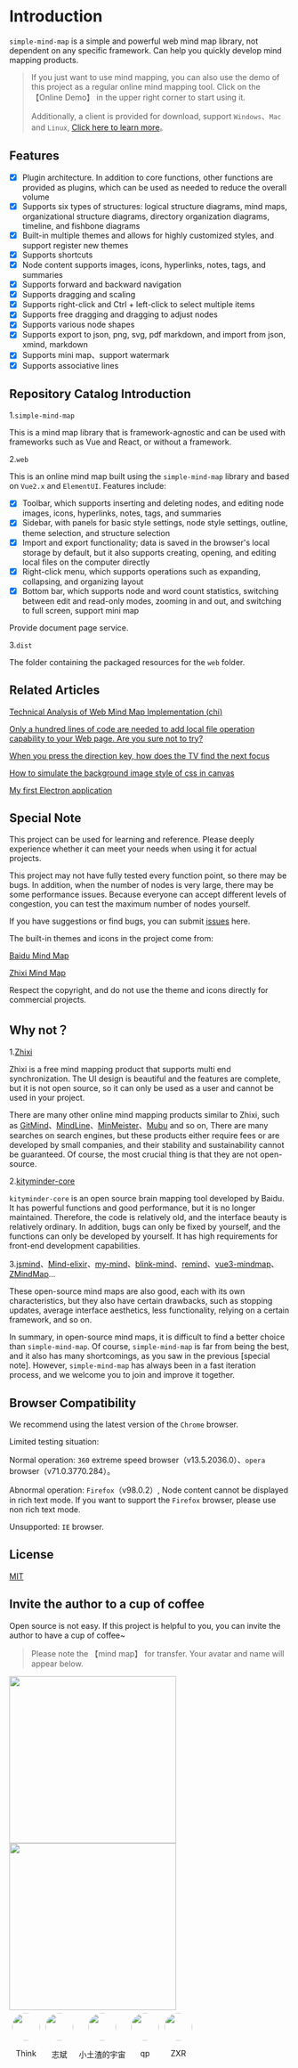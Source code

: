 # Introduction

`simple-mind-map` is a simple and powerful web mind map library, not dependent on any specific framework. Can help you quickly develop mind mapping products.

> If you just want to use mind mapping, you can also use the demo of this project as a regular online mind mapping tool. Click on the 【Online Demo】 in the upper right corner to start using it.
>
> Additionally, a client is provided for download, support `Windows`、`Mac` and `Linux`, [Click here to learn more](/mind-map/#/doc/zh/client)。

## Features

- [x] Plugin architecture. In addition to core functions, other functions are provided as plugins, which can be used as needed to reduce the overall volume
- [x] Supports six types of structures: logical structure diagrams, mind maps,
      organizational structure diagrams, directory organization diagrams, timeline, and fishbone diagrams
- [x] Built-in multiple themes and allows for highly customized styles, and support register new themes
- [x] Supports shortcuts
- [x] Node content supports images, icons, hyperlinks, notes, tags, and
      summaries
- [x] Supports forward and backward navigation
- [x] Supports dragging and scaling
- [x] Supports right-click and Ctrl + left-click to select multiple items
- [x] Supports free dragging and dragging to adjust nodes
- [x] Supports various node shapes
- [x] Supports export to json, png, svg, pdf markdown, and import from json, xmind, markdown
- [x] Supports mini map、support watermark
- [x] Supports associative lines

## Repository Catalog Introduction

1.`simple-mind-map`

This is a mind map library that is framework-agnostic and can be used with
frameworks such as Vue and React, or without a framework.

2.`web`

This is an online mind map built using the `simple-mind-map` library and based
on `Vue2.x` and `ElementUI`. Features include:

- [x] Toolbar, which supports inserting and deleting nodes, and editing node
      images, icons, hyperlinks, notes, tags, and summaries
- [x] Sidebar, with panels for basic style settings, node style settings,
      outline, theme selection, and structure selection
- [x] Import and export functionality; data is saved in the browser's local
      storage by default, but it also supports creating, opening, and editing
      local files on the computer directly
- [x] Right-click menu, which supports operations such as expanding, collapsing,
      and organizing layout
- [x] Bottom bar, which supports node and word count statistics, switching
      between edit and read-only modes, zooming in and out, and switching to
      full screen, support mini map

Provide document page service.

3.`dist`

The folder containing the packaged resources for the `web` folder.

## Related Articles

[Technical Analysis of Web Mind Map Implementation (chi)](https://juejin.cn/post/6987711560521089061)

[Only a hundred lines of code are needed to add local file operation capability to your Web page. Are you sure not to try?](https://juejin.cn/post/7157681502506090510)

[When you press the direction key, how does the TV find the next focus](https://juejin.cn/post/7199666255883927612)

[How to simulate the background image style of css in canvas](https://juejin.cn/post/7204854015463538744)

[My first Electron application](https://juejin.cn/post/7233012756314701884)

## Special Note

This project can be used for learning and reference. Please deeply experience whether it can meet your needs when using it for actual projects.

This project may not have fully tested every function point, so there may be bugs. In addition, when the number of nodes is very large, there may be some performance issues. Because everyone can accept different levels of congestion, you can test the maximum number of nodes yourself.

If you have suggestions or find bugs, you can submit [issues](https://github.com/wanglin2/mind-map/issues) here.

The built-in themes and icons in the project come from:

[Baidu Mind Map](https://naotu.baidu.com/)

[Zhixi Mind Map](https://www.zhixi.com/)

Respect the copyright, and do not use the theme and icons directly for commercial projects.

## Why not？

1.[Zhixi](https://www.zhixi.com/)

Zhixi is a free mind mapping product that supports multi end synchronization. The UI design is beautiful and the features are complete, but it is not open source, so it can only be used as a user and cannot be used in your project.

There are many other online mind mapping products similar to Zhixi, such as [GitMind](https://gitmind.cn/)、[MindLine](http://www.mindline.cn/)、[MinMeister](https://www.mindmeister.com/zh)、[Mubu](https://mubu.com/) and so on, There are many searches on search engines, but these products either require fees or are developed by small companies, and their stability and sustainability cannot be guaranteed. Of course, the most crucial thing is that they are not open-source.

2.[kityminder-core](https://github.com/fex-team/kityminder-core)

`kityminder-core` is an open source brain mapping tool developed by Baidu. It has powerful functions and good performance, but it is no longer maintained. Therefore, the code is relatively old, and the interface beauty is relatively ordinary. In addition, bugs can only be fixed by yourself, and the functions can only be developed by yourself. It has high requirements for front-end development capabilities.

3.[jsmind](https://github.com/hizzgdev/jsmind)、[Mind-elixir](https://github.com/ssshooter/mind-elixir-core)、[my-mind](https://github.com/ondras/my-mind)、[blink-mind](https://github.com/awehook/blink-mind)、[remind](https://github.com/luvsic3/remind)、[vue3-mindmap](https://github.com/hellowuxin/vue3-mindmap)、[ZMindMap](https://github.com/zyascend/ZMindMap)...

These open-source mind maps are also good, each with its own characteristics, but they also have certain drawbacks, such as stopping updates, average interface aesthetics, less functionality, relying on a certain framework, and so on.

In summary, in open-source mind maps, it is difficult to find a better choice than `simple-mind-map`. Of course, `simple-mind-map` is far from being the best, and it also has many shortcomings, as you saw in the previous [special note]. However, `simple-mind-map` has always been in a fast iteration process, and we welcome you to join and improve it together.

## Browser Compatibility

We recommend using the latest version of the `Chrome` browser.

Limited testing situation:

Normal operation: `360` extreme speed browser（v13.5.2036.0）、`opera` browser（v71.0.3770.284）。

Abnormal operation: `Firefox`（v98.0.2）, Node content cannot be displayed in rich text mode. If you want to support the `Firefox` browser, please use non rich text mode.

Unsupported: `IE` browser.

## License

[MIT](https://opensource.org/licenses/MIT)

## Invite the author to a cup of coffee

Open source is not easy. If this project is helpful to you, you can invite the author to have a cup of coffee~

> Please note the 【mind map】 for transfer. Your avatar and name will appear below.

<img src="../../../../assets/img/alipay.jpg" style="width: 300px" />

<img src="../../../../assets/img/wechat.jpg" style="width: 300px" />

<div  style="display: flex;">
    <div style="display: flex; flex-direction: column; align-items: center; width: fit-content; margin: 5px;">
        <img src="../../../../assets/avatar/Think.jpg" style="width: 50px;height: 50px;object-fit: cover;border-radius: 50%;" />
        <p>Think</p>
    </div>
    <div style="display: flex; flex-direction: column; align-items: center; width: fit-content; margin: 5px;">
        <img src="../../../../assets/avatar/志斌.jpg" style="width: 50px;height: 50px;object-fit: cover;border-radius: 50%;" />
        <p>志斌</p>
    </div>
    <div style="display: flex; flex-direction: column; align-items: center; width: fit-content; margin: 5px;">
        <img src="../../../../assets/avatar/小土渣的宇宙.jpeg" style="width: 50px;height: 50px;object-fit: cover;border-radius: 50%;" />
        <p>小土渣的宇宙</p>
    </div>
    <div style="display: flex; flex-direction: column; align-items: center; width: fit-content; margin: 5px;">
        <img src="../../../../assets/avatar/qp.jpg" style="width: 50px;height: 50px;object-fit: cover;border-radius: 50%;" />
        <p>qp</p>
    </div>
    <div style="display: flex; flex-direction: column; align-items: center; width: fit-content; margin: 5px;">
        <img src="../../../../assets/avatar/ZXR.jpg" style="width: 50px;height: 50px;object-fit: cover;border-radius: 50%;" />
        <p>ZXR</p>
    </div>
</div>